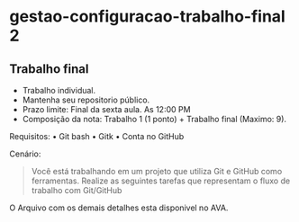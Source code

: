 # gestao-configuracao-trabalho-final 2

## Trabalho final

- Trabalho individual.
- Mantenha seu repositorio público.
- Prazo limite: Final da sexta aula. As 12:00 PM
- Composição da nota: Trabalho 1 (1 ponto) + Trabalho final (Maximo: 9).

Requisitos:
• Git bash
• Gitk
• Conta no GitHub

Cenário:
> Você está trabalhando em um projeto que utiliza Git e GitHub como
ferramentas. Realize as seguintes tarefas que representam o fluxo de
trabalho com Git/GitHub

O Arquivo com os demais detalhes esta disponivel no AVA.
